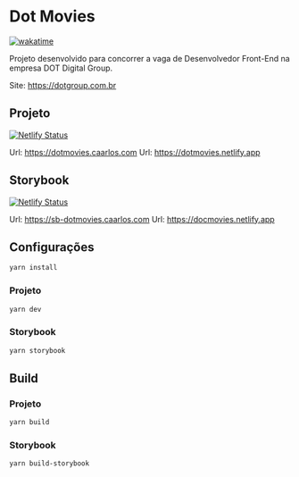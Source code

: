 # Dot Movies

[![wakatime](https://wakatime.com/badge/user/f7d2af3a-edb4-4cf9-b88c-56c89386c124/project/0e0724f4-4d22-4109-84df-02b3186fd410.svg)](https://wakatime.com/badge/user/f7d2af3a-edb4-4cf9-b88c-56c89386c124/project/0e0724f4-4d22-4109-84df-02b3186fd410)

Projeto desenvolvido para concorrer a vaga de Desenvolvedor Front-End na empresa DOT Digital Group.

Site: https://dotgroup.com.br

## Projeto

[![Netlify Status](https://api.netlify.com/api/v1/badges/5b64f826-6bba-4c27-b6d4-844aa49da32a/deploy-status)](https://app.netlify.com/sites/dotmovies/deploys)

Url: https://dotmovies.caarlos.com
Url: https://dotmovies.netlify.app

## Storybook

[![Netlify Status](https://api.netlify.com/api/v1/badges/0240d9a3-5ea2-4e28-9bff-323659dd30fc/deploy-status)](https://app.netlify.com/sites/docmovies/deploys)

Url: https://sb-dotmovies.caarlos.com
Url: https://docmovies.netlify.app

## Configurações

```sh
yarn install
```

### Projeto

```sh
yarn dev
```

### Storybook

```sh
yarn storybook
```

## Build

### Projeto

```sh
yarn build
```

### Storybook

```sh
yarn build-storybook
```
